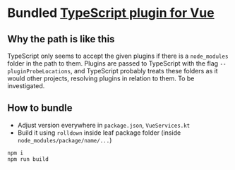 # Bundled [TypeScript plugin for Vue](https://www.npmjs.com/package/@vue/typescript-plugin)

## Why the path is like this

TypeScript only seems to accept the given plugins if there is a `node_modules` folder in the path to them.
Plugins are passed to TypeScript with the flag `--pluginProbeLocations`, and TypeScript probably treats these folders as it would other
projects, resolving plugins in relation to them.
To be investigated.

## How to bundle

- Adjust version everywhere in `package.json`, `VueServices.kt`
- Build it using `rolldown` inside leaf package folder (inside `node_modules/package/name/...`)

```shell
npm i
npm run build
```